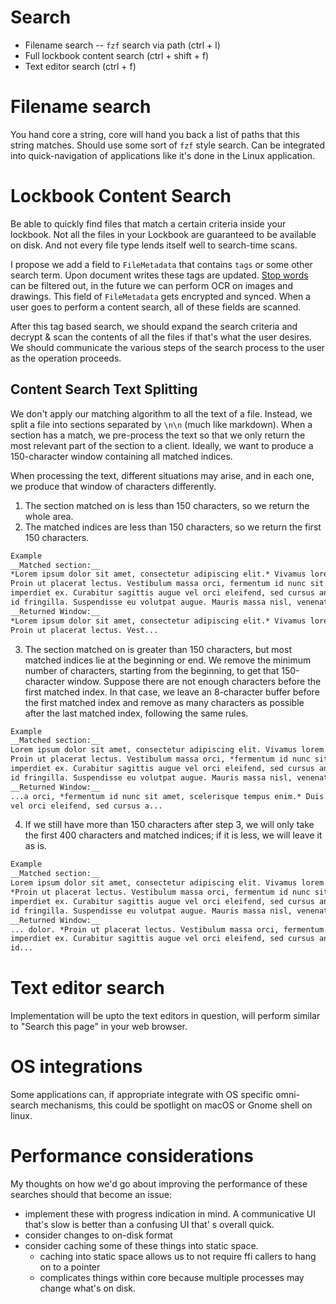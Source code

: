 # Search

+ Filename search -- `fzf` search via path (ctrl + l)
+ Full lockbook content search (ctrl + shift + f)
+ Text editor search (ctrl + f)

# Filename search

You hand core a string, core will hand you back a list of paths that this string matches. Should use some sort of `fzf`
style search. Can be integrated into quick-navigation of applications like it's done in the Linux application.

# Lockbook Content Search

Be able to quickly find files that match a certain criteria inside your lockbook. Not all the files in your Lockbook are
guaranteed to be available on disk. And not every file type lends itself well to search-time scans.

I propose we add a field to `FileMetadata` that contains `tags` or some other search term. Upon document writes these
tags are updated. [Stop words](https://en.wikipedia.org/wiki/Stop_word) can be filtered out, in the future we can
perform OCR on images and drawings. This field of `FileMetadata` gets encrypted and synced. When a user goes to perform
a content search, all of these fields are scanned.

After this tag based search, we should expand the search criteria and decrypt & scan the contents of all the files if
that's what the user desires. We should communicate the various steps of the search process to the user as the operation
proceeds.

## Content Search Text Splitting

We don't apply our matching algorithm to all the text of a file. Instead, we split a file into sections separated by 
`\n\n` (much like markdown). When a section has a match, we pre-process the text so that we only return the most 
relevant part of the section to a client. Ideally, we want to produce a 150-character window containing all 
matched indices.

When processing the text, different situations may arise, and in each one, we produce that window of characters 
differently.
1. The section matched on is less than 150 characters, so we return the whole area.
2. The matched indices are less than 150 characters, so we return the first 150 characters.
```markdown
Example
__Matched section:__
*Lorem ipsum dolor sit amet, consectetur adipiscing elit.* Vivamus lorem purus, malesuada a dui a, auctor lobortis dolor. 
Proin ut placerat lectus. Vestibulum massa orci, fermentum id nunc sit amet, scelerisque tempus enim. Duis tristique 
imperdiet ex. Curabitur sagittis augue vel orci eleifend, sed cursus ante porta. Phasellus pellentesque vulputate ante 
id fringilla. Suspendisse eu volutpat augue. Mauris massa nisl, venenatis eget viverra non, ultrices vel enim.
__Returned Window:__
*Lorem ipsum dolor sit amet, consectetur adipiscing elit.* Vivamus lorem purus, malesuada a dui a, auctor lobortis dolor.
Proin ut placerat lectus. Vest...
```
3. The section matched on is greater than 150 characters, but most matched indices lie at the beginning or end.
We remove the minimum number of characters, starting from the beginning, to get that 150-character window. 
Suppose there are not enough characters before the first matched index. In that case, we leave an 8-character buffer 
before the first matched index and remove as many characters as possible after the last matched index, following the 
same rules.
```markdown
Example
__Matched section:__
Lorem ipsum dolor sit amet, consectetur adipiscing elit. Vivamus lorem purus, malesuada a dui a, auctor lobortis dolor.
Proin ut placerat lectus. Vestibulum massa orci, *fermentum id nunc sit amet, scelerisque tempus enim.* Duis tristique
imperdiet ex. Curabitur sagittis augue vel orci eleifend, sed cursus ante porta. Phasellus pellentesque vulputate ante
id fringilla. Suspendisse eu volutpat augue. Mauris massa nisl, venenatis eget viverra non, ultrices vel enim.
__Returned Window:__
...a orci, *fermentum id nunc sit amet, scelerisque tempus enim.* Duis tristique imperdiet ex. Curabitur sagittis augue 
vel orci eleifend, sed cursus a...
```
4. If we still have more than 150 characters after step 3, we will only take the first 400 characters and matched 
indices; if it is less, we will leave it as is.
```markdown
Example
__Matched section:__
Lorem ipsum dolor sit amet, consectetur adipiscing elit. Vivamus lorem purus, malesuada a dui a, auctor lobortis dolor.
*Proin ut placerat lectus. Vestibulum massa orci, fermentum id nunc sit amet, scelerisque tempus enim. Duis tristique
imperdiet ex. Curabitur sagittis augue vel orci eleifend, sed cursus ante porta. Phasellus pellentesque vulputate* ante
id fringilla. Suspendisse eu volutpat augue. Mauris massa nisl, venenatis eget viverra non, ultrices vel enim.
__Returned Window:__
... dolor. *Proin ut placerat lectus. Vestibulum massa orci, fermentum id nunc sit amet, scelerisque tempus enim. Duis tristique
imperdiet ex. Curabitur sagittis augue vel orci eleifend, sed cursus ante porta. Phasellus pellentesque vulputate* ante
id...
```


# Text editor search

Implementation will be upto the text editors in question, will perform similar to "Search this page" in your web
browser.

# OS integrations

Some applications can, if appropriate integrate with OS specific omni-search mechanisms, this could be spotlight on
macOS or Gnome shell on linux.

# Performance considerations

My thoughts on how we'd go about improving the performance of these searches should that become an issue:

+ implement these with progress indication in mind. A communicative UI that's slow is better than a confusing UI that'
  s overall quick.
+ consider changes to on-disk format
+ consider caching some of these things into static space.
    + caching into static space allows us to not require ffi callers to hang on to a pointer
    + complicates things within core because multiple processes may change what's on disk.